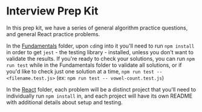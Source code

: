 # Interview Prep Kit

In this prep kit, we have a series of general algorithm practice questions, and general React practice problems.

In the [Fundamentals](./Fundamentals/README.md) folder, upon `cd`ing into it you'll need to run `npm install` in order to get `jest` - the testing library - installed, unless you don't want to validate the results. If you're ready to check your solutions, you can run `npm run test` while in the Fundamentals folder to validate all solutions, or if you'd like to check just one solution at a time, `npm run test -- <filename.test.js>` (ex: `npm run test -- vowel-count.test.js`)

In the [React](./React/README.md) folder, each problem will be a distinct project that you'll need to individually run `npm install` in, and each project will have its own README with additional details about setup and testing.
